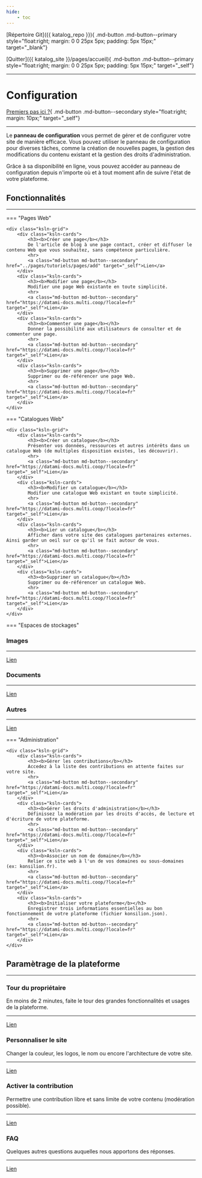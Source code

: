```yaml
---
hide:
    - toc
---
```


[Répertoire Git]({{ katalog_repo }}){ .md-button .md-button--primary style="float:right; margin: 0 0 25px 5px; padding: 5px 15px;" target="_blank"}

[Quitter]({{ katalog_site }}/pages/accueil){ .md-button .md-button--primary style="float:right; margin: 0 0 25px 5px; padding: 5px 15px;" target="_self"}

---

# Configuration

[Premiers pas ici ?](#parametrage-de-la-plateforme){ .md-button .md-button--secondary style="float:right; margin: 10px;" target="_self"}
    
---

Le **panneau de configuration** vous permet de gérer et de configurer votre site de manière efficace. Vous pouvez utiliser le panneau de configuration pour diverses tâches, comme la création de nouvelles pages, la gestion des modifications du contenu existant et la gestion des droits d'administration. 

Grâce à sa disponibilité en ligne, vous pouvez accéder au panneau de configuration depuis n'importe où et à tout moment afin de suivre l'état de votre plateforme.


## Fonctionnalités

---

=== "Pages Web"

    <div class="ksln-grid">
        <div class="ksln-cards">
            <h3><b>Créer une page</b></h3>
            De l'article de blog à une page contact, créer et diffuser le contenu Web que vous souhaitez, sans compétence particulière.
            <hr>
            <a class="md-button md-button--secondary" href="../pages/tutoriels/pages/add" target="_self">Lien</a>
        </div>
        <div class="ksln-cards">
            <h3><b>Modifier une page</b></h3>
            Modifier une page Web existante en toute simplicité.
            <hr>
            <a class="md-button md-button--secondary" href="https://datami-docs.multi.coop/?locale=fr" target="_self">Lien</a>
        </div>
        <div class="ksln-cards">
            <h3><b>Commenter une page</b></h3>
            Donner la possibilité aux utilisateurs de consulter et de commenter une page.
            <hr>
            <a class="md-button md-button--secondary" href="https://datami-docs.multi.coop/?locale=fr" target="_self">Lien</a>
        </div>
        <div class="ksln-cards">
            <h3><b>Supprimer une page</b></h3>
            Supprimer ou de-référencer une page Web. 
            <hr>
            <a class="md-button md-button--secondary" href="https://datami-docs.multi.coop/?locale=fr" target="_self">Lien</a>
        </div>
    </div>

=== "Catalogues Web"

    <div class="ksln-grid">
        <div class="ksln-cards">
            <h3><b>Créer un catalogue</b></h3>
            Présenter vos données, ressources et autres intérêts dans un catalogue Web (de multiples disposition existes, les découvrir).
            <hr>
            <a class="md-button md-button--secondary" href="https://datami-docs.multi.coop/?locale=fr" target="_self">Lien</a>
        </div>
        <div class="ksln-cards">
            <h3><b>Modifier un catalogue</b></h3>
            Modifier une catalogue Web existant en toute simplicité.
            <hr>
            <a class="md-button md-button--secondary" href="https://datami-docs.multi.coop/?locale=fr" target="_self">Lien</a>
        </div>
        <div class="ksln-cards">
            <h3><b>Lier un catalogue</b></h3>
            Afficher dans votre site des catalogues partenaires externes. Ainsi garder un oeil sur ce qu'il se fait autour de vous.
            <hr>
            <a class="md-button md-button--secondary" href="https://datami-docs.multi.coop/?locale=fr" target="_self">Lien</a>
        </div>
        <div class="ksln-cards">
            <h3><b>Supprimer un catalogue</b></h3>
            Supprimer ou de-référencer un catalogue Web.
            <hr>
            <a class="md-button md-button--secondary" href="https://datami-docs.multi.coop/?locale=fr" target="_self">Lien</a>
        </div>
    </div>


=== "Espaces de stockages"
    <div class="ksln-grid">
        <div class="ksln-cards">
            <h3>Images</h3>
            <hr>
            <a class="md-button md-button--secondary" href="{{ katalog_site }}/blob/master/klouds/img" target="_blank">Lien</a>
        </div>
        <div class="ksln-cards">
            <h3>Documents</h3>
            <hr>
            <a class="md-button md-button--secondary" href="https://datami-docs.multi.coop/?locale=fr" target="_blank">Lien</a>
        </div>
        <div class="ksln-cards">
            <h3>Autres</h3>
            <hr>
            <a class="md-button md-button--secondary" href="https://datami-docs.multi.coop/?locale=fr" target="_blank">Lien</a>
        </div>
    </div>
    
=== "Administration"

    <div class="ksln-grid">
        <div class="ksln-cards">
            <h3><b>Gérer les contributions</b></h3>
            Accedez à la liste des contributions en attente faites sur votre site.
            <hr>
            <a class="md-button md-button--secondary" href="https://datami-docs.multi.coop/?locale=fr" target="_self">Lien</a>
        </div>
        <div class="ksln-cards">
            <h3><b>Gérer les droits d'administration</b></h3>
            Définissez la modération par les droits d'accès, de lecture et d'écriture de votre plateforme.
            <hr>
            <a class="md-button md-button--secondary" href="https://datami-docs.multi.coop/?locale=fr" target="_self">Lien</a>
        </div>
        <div class="ksln-cards">
            <h3><b>Associer un nom de domaine</b></h3>
            Relier ce site web à l'un de vos domaines ou sous-domaines (ex: konsilion.fr).
            <hr>
            <a class="md-button md-button--secondary" href="https://datami-docs.multi.coop/?locale=fr" target="_self">Lien</a>
        </div>
        <div class="ksln-cards">
            <h3><b>Initialiser votre plateforme</b></h3>
            Enregistrer trois informations essentielles au bon fonctionnement de votre plateforme (fichier konsilion.json).
            <hr>
            <a class="md-button md-button--secondary" href="https://datami-docs.multi.coop/?locale=fr" target="_self">Lien</a>
        </div>        
    </div>



## Paramètrage de la plateforme

---

<div class="ksln-grid">
    <div class="ksln-cards">
        <h3><b>Tour du propriétaire</b></h3>
        En moins de 2 minutes, faite le tour des grandes fonctionnalités et usages de la plateforme.
        <hr>
        <a class="md-button md-button--secondary" href="https://datami-docs.multi.coop/?locale=fr" target="_self">Lien</a>
    </div>
    <div class="ksln-cards">
        <h3><b>Personnaliser le site</b></h3>
        Changer la couleur, les logos, le nom ou encore l'architecture de votre site.
        <hr>
        <a class="md-button md-button--secondary" href="https://datami-docs.multi.coop/?locale=fr" target="_self">Lien</a>
    </div>
    <div class="ksln-cards">
        <h3><b>Activer la contribution</b></h3>
        Permettre une contribution libre et sans limite de votre contenu (modération possible).
        <hr>
        <a class="md-button md-button--secondary" href="https://datami-docs.multi.coop/?locale=fr" target="_self">Lien</a>
    </div>
    <div class="ksln-cards">
        <h3><b>FAQ</b></h3>
        Quelques autres questions auquelles nous apportons des réponses.
        <hr>
        <a class="md-button md-button--secondary" href="https://datami-docs.multi.coop/?locale=fr" target="_self">Lien</a>
    </div>
</div>   


<script type="text/javascript" src="https://konsilion.github.io/katalog-setup/js/admin.js"></script>
<script type="text/javascript" src="https://konsilion.github.io/katalog-setup/js/functionality/slider-nav.js" defer></script>
